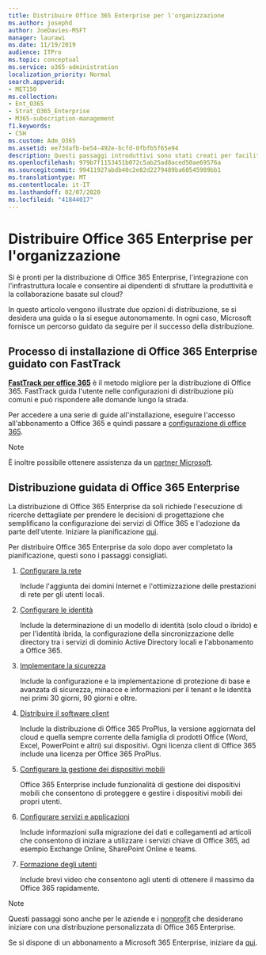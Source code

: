 ```yaml
---
title: Distribuire Office 365 Enterprise per l'organizzazione
ms.author: josephd
author: JoeDavies-MSFT
manager: laurawi
ms.date: 11/19/2019
audience: ITPro
ms.topic: conceptual
ms.service: o365-administration
localization_priority: Normal
search.appverid:
- MET150
ms.collection:
- Ent_O365
- Strat_O365_Enterprise
- M365-subscription-management
f1.keywords:
- CSH
ms.custom: Adm_O365
ms.assetid: ee73dafb-be54-492e-bcfd-0fbfb5f65e94
description: Questi passaggi introduttivi sono stati creati per facilitare la configurazione della rete, creare identità, distribuire Office 365 ProPlus, eseguire la migrazione dei dati e aiutare gli utenti dell'organizzazione a iniziare a usare Office 365.
ms.openlocfilehash: 979b7f1153451b072c5ab25ad8aced50ae69576a
ms.sourcegitcommit: 99411927abdb40c2e82d2279489ba60545989bb1
ms.translationtype: MT
ms.contentlocale: it-IT
ms.lasthandoff: 02/07/2020
ms.locfileid: "41844017"
---
```

# <a name="deploy-office-365-enterprise-for-your-organization"></a>Distribuire Office 365 Enterprise per l'organizzazione

Si è pronti per la distribuzione di Office 365 Enterprise, l'integrazione con l'infrastruttura locale e consentire ai dipendenti di sfruttare la produttività e la collaborazione basate sul cloud?

In questo articolo vengono illustrate due opzioni di distribuzione, se si desidera una guida o la si esegue autonomamente. In ogni caso, Microsoft fornisce un percorso guidato da seguire per il successo della distribuzione.

## <a name="guided-office-365-enterprise-setup-process-with-fasttrack"></a>Processo di installazione di Office 365 Enterprise guidato con FastTrack

**[FastTrack per office 365](https://docs.microsoft.com/fasttrack/O365-fasttrack-benefit-for-office-365)** è il metodo migliore per la distribuzione di Office 365. FastTrack guida l'utente nelle configurazioni di distribuzione più comuni e può rispondere alle domande lungo la strada. 

Per accedere a una serie di guide all'installazione, eseguire l'accesso all'abbonamento a Office 365 e quindi passare a [configurazione di office 365](https://aka.ms/o365fasttrack).

>[!Note]
>È inoltre possibile ottenere assistenza da un [partner Microsoft](https://www.microsoft.com/solution-providers/home).
>

## <a name="do-it-yourself-guided-deployment-of-office-365-enterprise"></a>Distribuzione guidata di Office 365 Enterprise

La distribuzione di Office 365 Enterprise da soli richiede l'esecuzione di ricerche dettagliate per prendere le decisioni di progettazione che semplificano la configurazione dei servizi di Office 365 e l'adozione da parte dell'utente. Iniziare la pianificazione [qui](get-your-organization-ready-for-office-365.md).

Per distribuire Office 365 Enterprise da solo dopo aver completato la pianificazione, questi sono i passaggi consigliati.

1. [Configurare la rete](set-up-network-for-office-365.md)

   Include l'aggiunta dei domini Internet e l'ottimizzazione delle prestazioni di rete per gli utenti locali.
 
2. [Configurare le identità](protect-your-global-administrator-accounts.md)

   Include la determinazione di un modello di identità (solo cloud o ibrido) e per l'identità ibrida, la configurazione della sincronizzazione delle directory tra i servizi di dominio Active Directory locali e l'abbonamento a Office 365.

3. [Implementare la sicurezza](https://docs.microsoft.com/office365/securitycompliance/security-roadmap)

   Include la configurazione e la implementazione di protezione di base e avanzata di sicurezza, minacce e informazioni per il tenant e le identità nei primi 30 giorni, 90 giorni e oltre.
 
4. [Distribuire il software client](https://docs.microsoft.com/DeployOffice/deployment-guide-for-office-365-proplus)

   Include la distribuzione di Office 365 ProPlus, la versione aggiornata del cloud e quella sempre corrente della famiglia di prodotti Office (Word, Excel, PowerPoint e altri) sui dispositivi. Ogni licenza client di Office 365 include una licenza per Office 365 ProPlus.
 
5. [Configurare la gestione dei dispositivi mobili](https://support.office.com/article/set-up-mobile-device-management-mdm-in-office-365-dd892318-bc44-4eb1-af00-9db5430be3cd)

   Office 365 Enterprise include funzionalità di gestione dei dispositivi mobili che consentono di proteggere e gestire i dispositivi mobili dei propri utenti.
 
6. [Configurare servizi e applicazioni](configure-services-and-applications.md)

   Include informazioni sulla migrazione dei dati e collegamenti ad articoli che consentono di iniziare a utilizzare i servizi chiave di Office 365, ad esempio Exchange Online, SharePoint Online e teams.
 
7. [Formazione degli utenti](https://docs.microsoft.com/office365/admin/admin-overview/get-started-with-office-365#training-resources-for-your-users)

   Include brevi video che consentono agli utenti di ottenere il massimo da Office 365 rapidamente.
 

>[!Note]
>Questi passaggi sono anche per le aziende e i [nonprofit](https://go.microsoft.com/fwlink/?LinkId=627221) che desiderano iniziare con una distribuzione personalizzata di Office 365 Enterprise. 
>

Se si dispone di un abbonamento a Microsoft 365 Enterprise, iniziare da [qui](https://docs.microsoft.com/microsoft-365/enterprise/deploy-microsoft-365-enterprise).
